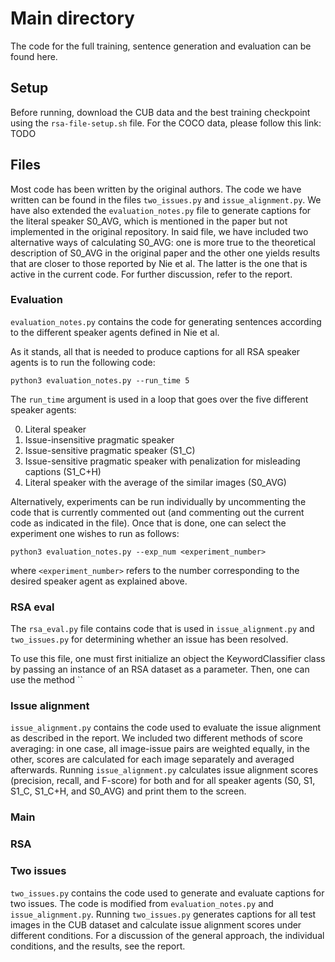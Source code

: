 # Main directory

The code for the full training, sentence generation and evaluation can be found here. 

## Setup
Before running, download the CUB  data and the best training checkpoint using the `rsa-file-setup.sh` file. For the COCO
data, please follow this link: TODO

## Files

Most code has been written by the original authors. The code we have written can be found in the files `two_issues.py` 
and `issue_alignment.py`. We have also extended the `evaluation_notes.py` file to generate captions for the literal speaker
S0_AVG, which is mentioned in the paper but not implemented in the original repository. In said file, we have included
two alternative ways of calculating S0_AVG: one is more true to the theoretical description of S0_AVG in the original 
paper and the other one yields results that are closer to those reported by Nie et al. The latter is the one that is 
active in the current code. For further discussion, refer to the report.  

### Evaluation

`evaluation_notes.py` contains the code for generating sentences according to the different speaker agents defined in Nie et 
al. 

As it stands, all that is needed to produce captions for all RSA speaker agents is to run the following code:

```shell
python3 evaluation_notes.py --run_time 5
```

The `run_time` argument is used in a loop that goes over the five different speaker agents:

0. Literal speaker
1. Issue-insensitive pragmatic speaker
2. Issue-sensitive pragmatic speaker (S1_C)
3. Issue-sensitive pragmatic speaker with penalization for misleading captions (S1_C+H)
4. Literal speaker with the average of the similar images (S0_AVG)

Alternatively, experiments can be run individually by uncommenting the code that is currently commented out (and 
commenting out the current code as indicated in the file). Once that is done, one can select the experiment one wishes 
to run as follows:

```shell
python3 evaluation_notes.py --exp_num <experiment_number>
```

where `<experiment_number>` refers to the number corresponding to the desired speaker agent as explained above.

### RSA eval

The `rsa_eval.py` file contains code that is used in `issue_alignment.py` and `two_issues.py` for determining whether 
an issue has been resolved. 

To use this file, one must first initialize an object the KeywordClassifier class by passing an instance of an 
RSA dataset as a parameter. Then, one can use the method `` 

### Issue alignment

`issue_alignment.py` contains the code used to evaluate the issue alignment as described in the report. We included two different methods of score averaging: in one case, all image-issue pairs are weighted equally, in the other, scores are calculated for each image separately and averaged afterwards. Running `issue_alignment.py` calculates issue alignment scores (precision, recall, and F-score) for both and for all speaker agents (S0, S1, S1_C, S1_C+H, and S0_AVG) and print them to the screen.

### Main

### RSA

### Two issues

`two_issues.py` contains the code used to generate and evaluate captions for two issues. The code is modified from `evaluation_notes.py` and `issue_alignment.py`. Running `two_issues.py` generates captions for all test images in the CUB dataset and calculate issue alignment scores under different conditions. For a discussion of the general approach, the individual conditions, and the results, see the report.
